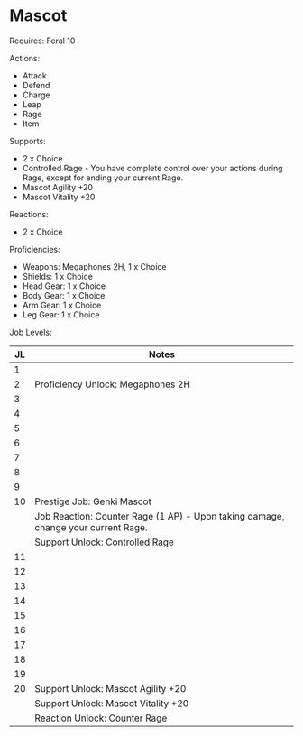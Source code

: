 # Mascot

Requires: Feral 10

Actions:

- Attack
- Defend
- Charge
- Leap
- Rage
- Item

Supports:

- 2 x Choice
- Controlled Rage - You have complete control over your actions during Rage, except for ending your current Rage.
- Mascot Agility +20
- Mascot Vitality +20

Reactions:

- 2 x Choice

Proficiencies:

- Weapons: Megaphones 2H, 1 x Choice
- Shields: 1 x Choice
- Head Gear: 1 x Choice
- Body Gear: 1 x Choice
- Arm Gear: 1 x Choice
- Leg Gear: 1 x Choice

Job Levels:

| JL | Notes |
| --- | --- |
| 1 | 
| 2 | Proficiency Unlock: Megaphones 2H
| 3 | 
| 4 | 
| 5 | 
| 6 | 
| 7 | 
| 8 | 
| 9 | 
| 10 | Prestige Job: Genki Mascot
|    | Job Reaction: Counter Rage (1 AP) - Upon taking damage, change your current Rage.
|    | Support Unlock: Controlled Rage
| 11 | 
| 12 | 
| 13 | 
| 14 | 
| 15 | 
| 16 | 
| 17 | 
| 18 | 
| 19 | 
| 20 | Support Unlock: Mascot Agility +20
|    | Support Unlock: Mascot Vitality +20
|    | Reaction Unlock: Counter Rage
